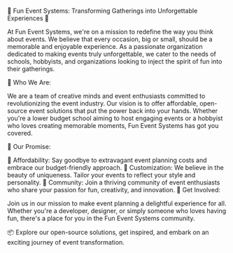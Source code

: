🎉 Fun Event Systems: Transforming Gatherings into Unforgettable Experiences 🎉

At Fun Event Systems, we're on a mission to redefine the way you think about events. We believe that every occasion, big or small, should be a memorable and enjoyable experience. As a passionate organization dedicated to making events truly unforgettable, we cater to the needs of schools, hobbyists, and organizations looking to inject the spirit of fun into their gatherings.

🌟 Who We Are:

We are a team of creative minds and event enthusiasts committed to revolutionizing the event industry. Our vision is to offer affordable, open-source event solutions that put the power back into your hands. Whether you're a lower budget school aiming to host engaging events or a hobbyist who loves creating memorable moments, Fun Event Systems has got you covered.

🚀 Our Promise:

📆 Affordability: Say goodbye to extravagant event planning costs and embrace our budget-friendly approach.
🎨 Customization: We believe in the beauty of uniqueness. Tailor your events to reflect your style and personality.
💬 Community: Join a thriving community of event enthusiasts who share your passion for fun, creativity, and innovation.
🔗 Get Involved:

Join us in our mission to make event planning a delightful experience for all. Whether you're a developer, designer, or simply someone who loves having fun, there's a place for you in the Fun Event Systems community.

📦 Explore our open-source solutions, get inspired, and embark on an exciting journey of event transformation.
